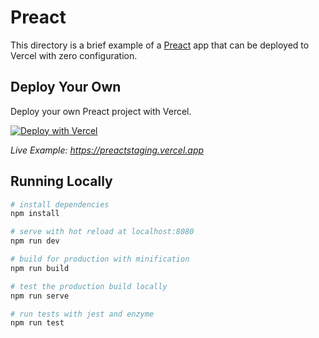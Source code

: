 # Preact

This directory is a brief example of a [Preact](https://preactjs.com/) app that can be deployed to Vercel with zero configuration.

## Deploy Your Own

Deploy your own Preact project with Vercel.

[![Deploy with Vercel](https://vercel.com/button)](https://vercel.com/new/clone?repository-url=https://github.com/vercel/vercel/tree/main/examples/preact&template=preact)

_Live Example: https://preactstaging.vercel.app_

## Running Locally

``` bash
# install dependencies
npm install

# serve with hot reload at localhost:8080
npm run dev

# build for production with minification
npm run build

# test the production build locally
npm run serve

# run tests with jest and enzyme
npm run test
```
